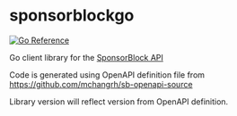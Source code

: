 # sponsorblockgo

[![Go Reference](https://pkg.go.dev/badge/github.com/porjo/sponsorblockgo.svg)](https://pkg.go.dev/github.com/porjo/sponsorblockgo)

Go client library for the [SponsorBlock API](https://wiki.sponsor.ajay.app/w/API_Docs)

Code is generated using OpenAPI definition file from https://github.com/mchangrh/sb-openapi-source

Library version will reflect version from OpenAPI definition.
